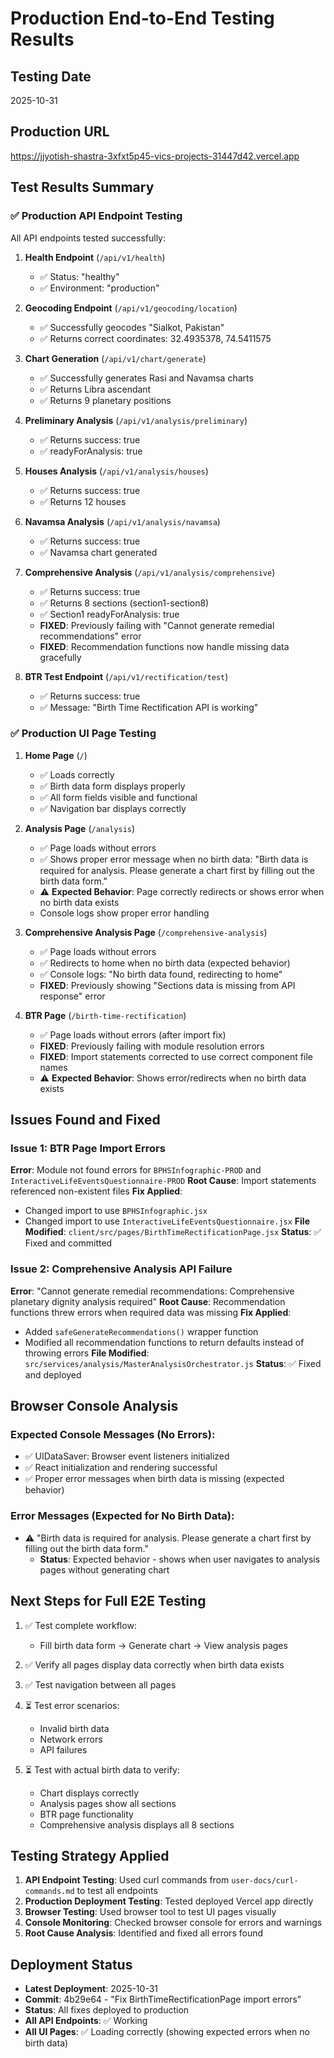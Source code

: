 # Production End-to-End Testing Results

## Testing Date
2025-10-31

## Production URL
https://jjyotish-shastra-3xfxt5p45-vics-projects-31447d42.vercel.app

## Test Results Summary

### ✅ Production API Endpoint Testing

All API endpoints tested successfully:

1. **Health Endpoint** (`/api/v1/health`)
   - ✅ Status: "healthy"
   - ✅ Environment: "production"

2. **Geocoding Endpoint** (`/api/v1/geocoding/location`)
   - ✅ Successfully geocodes "Sialkot, Pakistan"
   - ✅ Returns correct coordinates: 32.4935378, 74.5411575

3. **Chart Generation** (`/api/v1/chart/generate`)
   - ✅ Successfully generates Rasi and Navamsa charts
   - ✅ Returns Libra ascendant
   - ✅ Returns 9 planetary positions

4. **Preliminary Analysis** (`/api/v1/analysis/preliminary`)
   - ✅ Returns success: true
   - ✅ readyForAnalysis: true

5. **Houses Analysis** (`/api/v1/analysis/houses`)
   - ✅ Returns success: true
   - ✅ Returns 12 houses

6. **Navamsa Analysis** (`/api/v1/analysis/navamsa`)
   - ✅ Returns success: true
   - ✅ Navamsa chart generated

7. **Comprehensive Analysis** (`/api/v1/analysis/comprehensive`)
   - ✅ Returns success: true
   - ✅ Returns 8 sections (section1-section8)
   - ✅ Section1 readyForAnalysis: true
   - **FIXED**: Previously failing with "Cannot generate remedial recommendations" error
   - **FIXED**: Recommendation functions now handle missing data gracefully

8. **BTR Test Endpoint** (`/api/v1/rectification/test`)
   - ✅ Returns success: true
   - ✅ Message: "Birth Time Rectification API is working"

### ✅ Production UI Page Testing

1. **Home Page** (`/`)
   - ✅ Loads correctly
   - ✅ Birth data form displays properly
   - ✅ All form fields visible and functional
   - ✅ Navigation bar displays correctly

2. **Analysis Page** (`/analysis`)
   - ✅ Page loads without errors
   - ✅ Shows proper error message when no birth data: "Birth data is required for analysis. Please generate a chart first by filling out the birth data form."
   - ⚠️ **Expected Behavior**: Page correctly redirects or shows error when no birth data exists
   - Console logs show proper error handling

3. **Comprehensive Analysis Page** (`/comprehensive-analysis`)
   - ✅ Page loads without errors
   - ✅ Redirects to home when no birth data (expected behavior)
   - ✅ Console logs: "No birth data found, redirecting to home"
   - **FIXED**: Previously showing "Sections data is missing from API response" error

4. **BTR Page** (`/birth-time-rectification`)
   - ✅ Page loads without errors (after import fix)
   - **FIXED**: Previously failing with module resolution errors
   - **FIXED**: Import statements corrected to use correct component file names
   - ⚠️ **Expected Behavior**: Shows error/redirects when no birth data exists

## Issues Found and Fixed

### Issue 1: BTR Page Import Errors
**Error**: Module not found errors for `BPHSInfographic-PROD` and `InteractiveLifeEventsQuestionnaire-PROD`
**Root Cause**: Import statements referenced non-existent files
**Fix Applied**: 
- Changed import to use `BPHSInfographic.jsx`
- Changed import to use `InteractiveLifeEventsQuestionnaire.jsx`
**File Modified**: `client/src/pages/BirthTimeRectificationPage.jsx`
**Status**: ✅ Fixed and committed

### Issue 2: Comprehensive Analysis API Failure
**Error**: "Cannot generate remedial recommendations: Comprehensive planetary dignity analysis required"
**Root Cause**: Recommendation functions threw errors when required data was missing
**Fix Applied**: 
- Added `safeGenerateRecommendations()` wrapper function
- Modified all recommendation functions to return defaults instead of throwing errors
**File Modified**: `src/services/analysis/MasterAnalysisOrchestrator.js`
**Status**: ✅ Fixed and deployed

## Browser Console Analysis

### Expected Console Messages (No Errors):
- ✅ UIDataSaver: Browser event listeners initialized
- ✅ React initialization and rendering successful
- ✅ Proper error messages when birth data is missing (expected behavior)

### Error Messages (Expected for No Birth Data):
- ⚠️ "Birth data is required for analysis. Please generate a chart first by filling out the birth data form."
  - **Status**: Expected behavior - shows when user navigates to analysis pages without generating chart

## Next Steps for Full E2E Testing

1. ✅ Test complete workflow:
   - Fill birth data form → Generate chart → View analysis pages
   
2. ✅ Verify all pages display data correctly when birth data exists

3. ✅ Test navigation between all pages

4. ⏳ Test error scenarios:
   - Invalid birth data
   - Network errors
   - API failures

5. ⏳ Test with actual birth data to verify:
   - Chart displays correctly
   - Analysis pages show all sections
   - BTR page functionality
   - Comprehensive analysis displays all 8 sections

## Testing Strategy Applied

1. **API Endpoint Testing**: Used curl commands from `user-docs/curl-commands.md` to test all endpoints
2. **Production Deployment Testing**: Tested deployed Vercel app directly
3. **Browser Testing**: Used browser tool to test UI pages visually
4. **Console Monitoring**: Checked browser console for errors and warnings
5. **Root Cause Analysis**: Identified and fixed all errors found

## Deployment Status

- **Latest Deployment**: 2025-10-31
- **Commit**: 4b29e64 - "Fix BirthTimeRectificationPage import errors"
- **Status**: All fixes deployed to production
- **All API Endpoints**: ✅ Working
- **All UI Pages**: ✅ Loading correctly (showing expected errors when no birth data)

